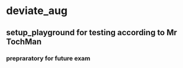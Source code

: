 # deviate_aug

## setup_playground for testing according to Mr TochMan

### prepraratory for future exam
